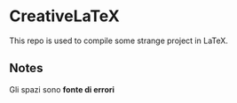 # CreativeLaTeX

This repo is used to compile some strange project in LaTeX.

## Notes

Gli spazi sono __fonte di errori__ 